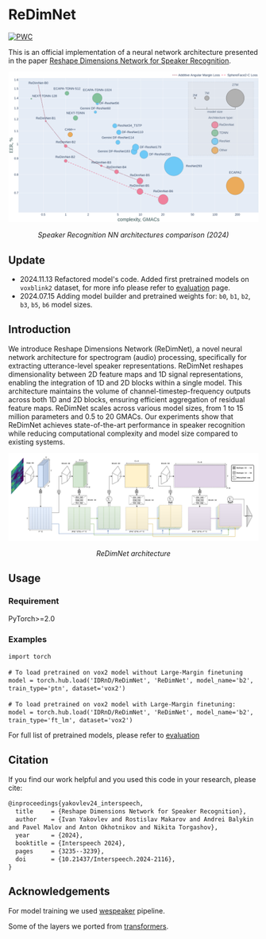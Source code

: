 # ReDimNet
[![PWC](https://img.shields.io/endpoint.svg?url=https://paperswithcode.com/badge/reshape-dimensions-network-for-speaker-1/speaker-verification-on-voxceleb)](https://paperswithcode.com/sota/speaker-verification-on-voxceleb?p=reshape-dimensions-network-for-speaker-1)


This is an official implementation of a neural network architecture presented in the paper [Reshape Dimensions Network for Speaker Recognition](https://arxiv.org/pdf/2407.18223).

<p align="center">
	<img src="assets/comparison_plot.png" alt="Sample"  width="1000">
	<p align="center">
		<em>Speaker Recognition NN architectures comparison (2024)</em>
	</p>
</p>

## Update
* 2024.11.13 Refactored model's code. Added first pretrained models on `voxblink2` dataset, for more info please refer to [evaluation](EVALUATION.md) page.
* 2024.07.15 Adding model builder and pretrained weights for: `b0`, `b1`, `b2`, `b3`, `b5`, `b6` model sizes.

## Introduction

We introduce Reshape Dimensions Network (ReDimNet), a novel neural network architecture for spectrogram (audio) processing, specifically for extracting utterance-level speaker representations. ReDimNet reshapes dimensionality between 2D feature maps and 1D signal representations, enabling the integration of 1D and 2D blocks within a single model. This architecture maintains the volume of channel-timestep-frequency outputs across both 1D and 2D blocks, ensuring efficient aggregation of residual feature maps. ReDimNet scales across various model sizes, from 1 to 15 million parameters and 0.5 to 20 GMACs. Our experiments show that ReDimNet achieves state-of-the-art performance in speaker recognition while reducing computational complexity and model size compared to existing systems. 

<p align="center">
	<img src="assets/redimnet_scheme.png" alt="Sample"  width="1000">
	<p align="center">
		<em>ReDimNet architecture</em>
	</p>
</p>

## Usage

### Requirement
PyTorch>=2.0
### Examples
```
import torch

# To load pretrained on vox2 model without Large-Margin finetuning
model = torch.hub.load('IDRnD/ReDimNet', 'ReDimNet', model_name='b2', train_type='ptn', dataset='vox2')

# To load pretrained on vox2 model with Large-Margin finetuning:
model = torch.hub.load('IDRnD/ReDimNet', 'ReDimNet', model_name='b2', train_type='ft_lm', dataset='vox2')
```
For full list of pretrained models, please refer to [evaluation](EVALUATION.md)

## Citation

If you find our work helpful and you used this code in your research, please cite:
```
@inproceedings{yakovlev24_interspeech,
  title     = {Reshape Dimensions Network for Speaker Recognition},
  author    = {Ivan Yakovlev and Rostislav Makarov and Andrei Balykin and Pavel Malov and Anton Okhotnikov and Nikita Torgashov},
  year      = {2024},
  booktitle = {Interspeech 2024},
  pages     = {3235--3239},
  doi       = {10.21437/Interspeech.2024-2116},
}
```

## Acknowledgements

For model training we used [wespeaker](https://github.com/wenet-e2e/wespeaker/tree/master) pipeline.

Some of the layers we ported from [transformers](https://github.com/huggingface/transformers).
